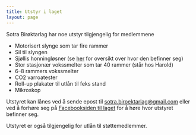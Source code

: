 ```yaml
---
title: Utstyr i laget
layout: page
---
```


Sotra Birøktarlag har noe utstyr tilgjengelig for medlemmene

- Motorisert slynge som tar fire rammer
- Sil til slyngen
- Sjøllis honningløsner (se [her](https://docs.google.com/spreadsheets/d/1dF04wp7FZcN557cxDxFvVmD0hRrq6gYOzB1u55_0xxI/edit?usp=sharing) for oversikt over hvor den befinner seg)
- Stor stasjonær vokssmelter som tar 40 rammer (står hos Harold)
- 6–8 rammers vokssmelter
- CO2 varroatester
- Roll-up plakater til utlån til feks stand
- Mikroskop

Utstyret kan lånes ved å sende epost til  [sotra.biroektarlag@gmail.com](mailto:sotra.biroektarlag@gmail.com) eller ved å forhøre seg på [Facebooksiden til laget](https://www.facebook.com/groups/419165308221828/) for å høre hvor utstyret befinner seg.

Utstyret er også tilgjengelig for utlån til støttemedlemmer.
